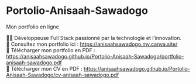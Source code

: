 # Portolio-Anisaah-Sawadogo
Mon portfolio en ligne

👨‍💻 Développeuse Full Stack passionné par la technologie et l’innovation.  
🚀 Consultez mon portfolio ici : https://anisaahsawadogo.my.canva.site/  
📄 Télécharger mon portfolio en PDF : https://anisaahsawadogo.github.io/Portolio-Anisaah-Sawadogo/portfolio-anisaah-sawadogo.pdf  
📄 Télécharger mon CV en PDF : https://anisaahsawadogo.github.io/Portolio-Anisaah-Sawadogo/cv-anisaah-sawadogo.pdf
